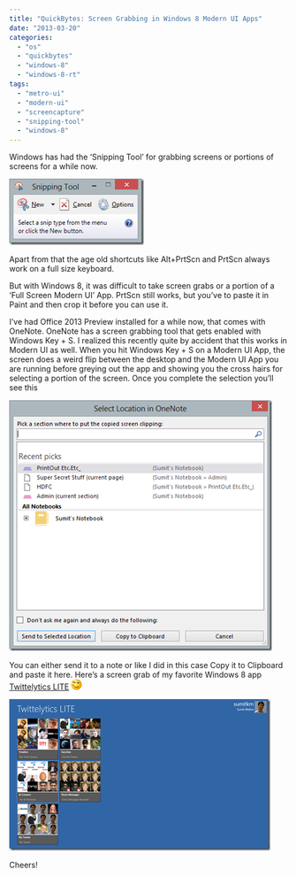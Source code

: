 ```yaml
---
title: "QuickBytes: Screen Grabbing in Windows 8 Modern UI Apps"
date: "2013-03-20"
categories: 
  - "os"
  - "quickbytes"
  - "windows-8"
  - "windows-8-rt"
tags: 
  - "metro-ui"
  - "modern-ui"
  - "screencapture"
  - "snipping-tool"
  - "windows-8"
---
```


Windows has had the ‘Snipping Tool’ for grabbing screens or portions of screens for a while now.

[![image](images/image_thumb6.png "image")](http://sumitmaitra.files.wordpress.com/2013/03/image6.png)

Apart from that the age old shortcuts like Alt+PrtScn and PrtScn always work on a full size keyboard.

But with Windows 8, it was difficult to take screen grabs or a portion of a ‘Full Screen Modern UI’ App. PrtScn still works, but you’ve to paste it in Paint and then crop it before you can use it.

I’ve had Office 2013 Preview installed for a while now, that comes with OneNote. OneNote has a screen grabbing tool that gets enabled with Windows Key + S. I realized this recently quite by accident that this works in Modern UI as well. When you hit Windows Key + S on a Modern UI App, the screen does a weird flip between the desktop and the Modern UI App you are running before greying out the app and showing you the cross hairs for selecting a portion of the screen. Once you complete the selection you’ll see this

[![image](images/image6_thumb.png "image")](http://sumitmaitra.files.wordpress.com/2013/04/image6.png)

You can either send it to a note or like I did in this case Copy it to Clipboard and paste it here. Here’s a screen grab of my favorite Windows 8 app [Twittelytics LITE](http://www.twittelytics.com) ![Winking smile](images/wlemoticon-winkingsmile.png)

[![image](images/image3_thumb.png "image")](http://sumitmaitra.files.wordpress.com/2013/04/image3.png)

Cheers!
